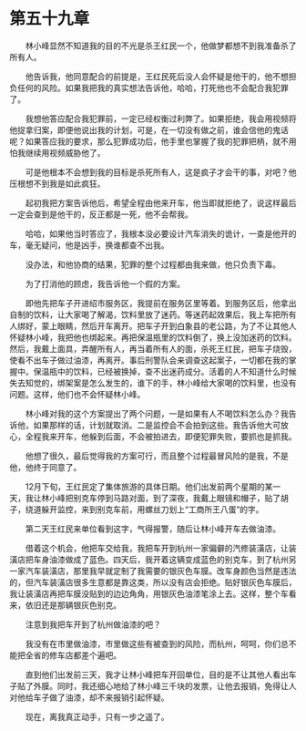 #	第五十九章

　　林小峰显然不知道我的目的不光是杀王红民一个，他做梦都想不到我准备杀了所有人。

　　他告诉我，他同意配合的前提是，王红民死后没人会怀疑是他干的，他不想担负任何的风险。如果我把我的真实想法告诉他，哈哈，打死他也不会配合我犯罪了。

　　我想他答应配合我犯罪前，一定已经权衡过利弊了。如果拒绝，我会用视频将他捉拿归案，即便他说出我的计划，可是，在一切没有做之前，谁会信他的鬼话呢？如果答应我的要求，那么犯罪成功后，他手里也掌握了我的犯罪把柄，就不用怕我继续用视频威胁他了。

　　可是他根本不会想到我的目标是杀死所有人，这是疯子才会干的事，对吧？他压根想不到我是如此疯狂。

　　起初我把方案告诉他后，希望全程由他来开车，他当即就拒绝了，说这样最后一定会查到是他干的，反正都是一死，他不会帮我。

　　哈哈，如果他当时答应了，我根本没必要设计汽车消失的诡计，一查是他开的车，毫无疑问，他是凶手，换谁都查不出我。

　　没办法，和他协商的结果，犯罪的整个过程都由我来做，他只负责下毒。

　　为了打消他的顾虑，我告诉他一个假的方案。

　　即他先把车子开进绍市服务区，我提前在服务区里等着。到服务区后，他拿出自制的饮料，让大家喝了解渴，饮料里放了迷药。等迷药起效果后，我上车把所有人绑好，蒙上眼睛，然后开车离开。把车子开到白象县的老公路，为了不让其他人怀疑林小峰，我把他也绑起来。再把保温瓶里的饮料倒了，换上没加迷药的饮料。然后，我戴上面具，弄醒所有人，再当着所有人的面，杀死王红民，把车子烧毁，使看不出车子做过油漆，再离开。事后刑警队会来调查这起案子，一切都在我的掌握中。保温瓶中的饮料，已经被换掉，查不出迷药成分。活着的人不知道什么时候失去知觉的，绑架案是怎么发生的，谁下的手，林小峰给大家喝的饮料里，也没有问题。这样，他们也不会怀疑林小峰。

　　林小峰对我的这个方案提出了两个问题，一是如果有人不喝饮料怎么办？我告诉他，如果那样的话，计划就取消。二是监控会不会拍到这些。我告诉他大可放心，全程我来开车，他躲到后面，不会被拍进去，即便犯罪失败，要抓也是抓我。

　　他想了很久，最后觉得我的方案可行，而且整个过程最冒风险的是我，不是他，他终于同意了。

　　12月下旬，王红民定了集体旅游的具体日期。他们出发前两个星期的某一天，我让林小峰把别克车停到马路对面，到了深夜，我戴上眼镜和帽子，贴了胡子，绕道躲开监控，来到别克车前，用螺丝刀划上“工商所王八蛋”的字。

　　第二天王红民来单位看到这字，气得报警，随后让林小峰开车去做油漆。

　　借着这个机会，他把车交给我，我把车开到杭州一家偏僻的汽修装潢店，让装潢店把车身油漆做成了蓝色。四天后，我开着这辆变成蓝色的别克车，到了杭州另一家汽车装潢店，那里我早就定制了我需要的银灰色车膜。改车身颜色当然是违法的，但汽车装潢店很多生意都是靠这类，所以没有店会拒绝。贴好银灰色车膜后，我让装潢店再把车膜没贴到的边边角角，用银灰色油漆笔涂上去。这样，整个车看来，依旧还是那辆银灰色别克。

　　注意到我把车开到了杭州做油漆的吧？

　　我没有在市里做油漆，市里做这些有被查到的风险，而杭州，呵呵，你们总不能把全省的修车店都差个遍吧。

　　直到他们出发前三天，我才让林小峰把车开回单位，目的是不让其他人看出车子贴了外膜。同时，我还细心地给了林小峰三千块的发票，让他去报销，免得让人对他给车子做了油漆，却不来报销引起怀疑。

　　现在，离我真正动手，只有一步之遥了。
